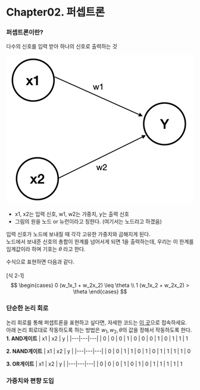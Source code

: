 # Chapter02. 퍼셉트론

### 퍼셉트론이란?
다수의 신호를 입력 받아 하나의 신호로 출력하는 것

![alt text](image.png)
- x1, x2는 입력 신호, w1, w2는 가중치, y는 출력 신호
- 그림의 원을 노드 or 뉴런이라고 칭한다. (여기서는 노드라고 하겠음)

입력 신호가 노드에 보내질 때 각각 고유한 가중치와 곱해지게 된다. </br>
노드에서 보내준 신호의 총합이 한계를 넘어서게 되면 1을 출력하는데, 우리는 이 한계를 임계값이라 하며 기호는 $\theta$ 라고 한다.

수식으로 표현하면 다음과 같다.</br></br>
[식 2-1]
$$
\begin{cases}
0 (w_1x_1 + w_2x_2) \leq \theta \\
1 (w_1x_2 + w_2x_2) > \theta
\end{cases}
$$


### 단순한 논리 회로
논리 회로를 통해 퍼셉트론을 표현하고 싶다면, 자세한 코드는 [이 곳](./논리회로%20구현하기.py)으로 접속하세요.</br>
아래 논리 회로대로 작동하도록 하는 방법은 $w_1, w_2, \theta$의 값을 정해서 작동하도록 한다.</br>
**1. AND게이트**
| x1 | x2 | y |
|---|---|---|
| 0 | 0 | 0
| 1 | 0 | 0
| 0 | 1 | 0
| 1 | 1 | 1

**2. NAND게이트**
| x1 | x2 | y |
|---|---|---|
| 0 | 0 | 1
| 1 | 0 | 1
| 0 | 1 | 1
| 1 | 1 | 0

**3. OR게이트**
| x1 | x2 | y |
|---|---|---|
| 0 | 0 | 0
| 1 | 0 | 1
| 0 | 1 | 1
| 1 | 1 | 1

### 가중치와 편향 도입

